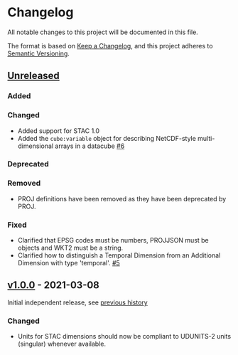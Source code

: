 # Changelog
All notable changes to this project will be documented in this file.

The format is based on [Keep a Changelog](https://keepachangelog.com/en/1.0.0/),
and this project adheres to [Semantic Versioning](https://semver.org/spec/v2.0.0.html).

## [Unreleased]

### Added

### Changed

- Added support for STAC 1.0
- Added the `cube:variable` object for describing NetCDF-style multi-dimensional arrays in a datacube [#6](https://github.com/stac-extensions/datacube/pull/6)

### Deprecated

### Removed

- PROJ definitions have been removed as they have been deprecated by PROJ.

### Fixed

- Clarified that EPSG codes must be numbers, PROJJSON must be objects and WKT2 must be a string.
- Clarified how to distinguish a Temporal Dimension from an Additional Dimension with type 'temporal'. [#5](https://github.com/stac-extensions/datacube/issues/5)

## [v1.0.0] - 2021-03-08

Initial independent release, see [previous history](https://github.com/radiantearth/stac-spec/commits/v1.0.0-rc.1/extensions/datacube)

### Changed
- Units for STAC dimensions should now be compliant to UDUNITS-2 units (singular) whenever available.

[Unreleased]: <https://github.com/stac-extensions/datacube/compare/v1.0.0...HEAD>
[v1.0.0]: <https://github.com/stac-extensions/datacube/tree/v1.0.0>
